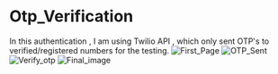 # Otp_Verification
In this authentication , I am using Twilio API , which only sent OTP's to verified/registered numbers for the testing.
![First_Page](https://github.com/arunnsikarwar/Otp_Verification/assets/132481894/a308ddf0-fa6c-4bab-a9d7-9669354e84b8)
![OTP_Sent](https://github.com/arunnsikarwar/Otp_Verification/assets/132481894/c5bbe8c2-42cc-4119-8035-9deeeb191e14)
![Verify_otp](https://github.com/arunnsikarwar/Otp_Verification/assets/132481894/8acbfa27-21b7-488f-994b-cfe42f493bf1)
![Final_image](https://github.com/arunnsikarwar/Otp_Verification/assets/132481894/083cd47c-cefb-443e-924e-3e89121fd7f9)
